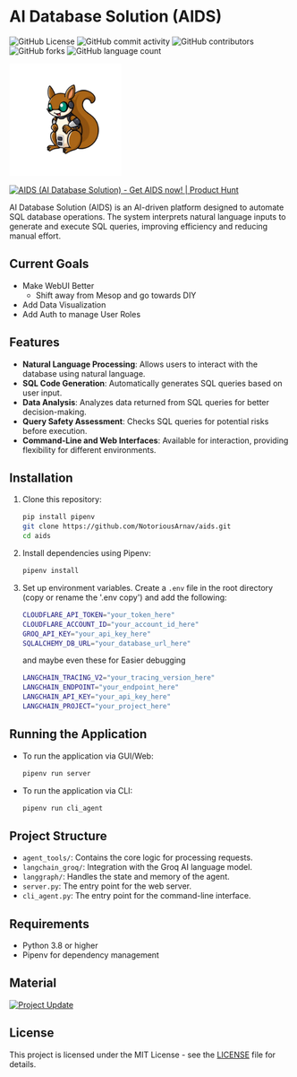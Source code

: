 # AI Database Solution (AIDS)
![GitHub License](https://img.shields.io/github/license/NotoriousArnav/aids)
![GitHub commit activity](https://img.shields.io/github/commit-activity/t/NotoriousArnav/aids)
![GitHub contributors](https://img.shields.io/github/contributors/NotoriousArnav/aids)
![GitHub forks](https://img.shields.io/github/forks/NotoriousArnav/aids)
![GitHub language count](https://img.shields.io/github/languages/count/NotoriousArnav/aids)

<img src="mascot.nobg.png" alt="drawing" width="200"/>

<a href="https://www.producthunt.com/posts/aids-ai-database-solution?embed=true&utm_source=badge-featured&utm_medium=badge&utm_souce=badge-aids&#0045;ai&#0045;database&#0045;solution" target="_blank"><img src="https://api.producthunt.com/widgets/embed-image/v1/featured.svg?post_id=743184&theme=light" alt="AIDS&#0032;&#0040;AI&#0032;Database&#0032;Solution&#0041; - Get&#0032;AIDS&#0032;now&#0033; | Product Hunt" style="width: 250px; height: 54px;" width="250" height="54" /></a>

AI Database Solution (AIDS) is an AI-driven platform designed to automate SQL database operations. The system interprets natural language inputs to generate and execute SQL queries, improving efficiency and reducing manual effort.

## Current Goals
- Make WebUI Better
    - Shift away from Mesop and go towards DIY
- Add Data Visualization
- Add Auth to manage User Roles

## Features

- **Natural Language Processing**: Allows users to interact with the database using natural language.
- **SQL Code Generation**: Automatically generates SQL queries based on user input.
- **Data Analysis**: Analyzes data returned from SQL queries for better decision-making.
- **Query Safety Assessment**: Checks SQL queries for potential risks before execution.
- **Command-Line and Web Interfaces**: Available for interaction, providing flexibility for different environments.

## Installation

1. Clone this repository:
   ```bash
   pip install pipenv
   git clone https://github.com/NotoriousArnav/aids.git
   cd aids
   ```

2. Install dependencies using Pipenv:
   ```bash
   pipenv install
   ```

3. Set up environment variables. Create a `.env` file in the root directory (copy or rename the '.env copy') and add the following:
   ```bash
   CLOUDFLARE_API_TOKEN="your_token_here"
   CLOUDFLARE_ACCOUNT_ID="your_account_id_here"
   GROQ_API_KEY="your_api_key_here"
   SQLALCHEMY_DB_URL="your_database_url_here"
   ```
   and maybe even these for Easier debugging
   ```bash
   LANGCHAIN_TRACING_V2="your_tracing_version_here"
   LANGCHAIN_ENDPOINT="your_endpoint_here"
   LANGCHAIN_API_KEY="your_api_key_here"
   LANGCHAIN_PROJECT="your_project_here"
   ```

## Running the Application

- To run the application via GUI/Web:
  ```bash
  pipenv run server
  ```

- To run the application via CLI:
  ```bash
  pipenv run cli_agent
  ```

## Project Structure

- `agent_tools/`: Contains the core logic for processing requests.
- `langchain_groq/`: Integration with the Groq AI language model.
- `langgraph/`: Handles the state and memory of the agent.
- `server.py`: The entry point for the web server.
- `cli_agent.py`: The entry point for the command-line interface.

## Requirements

- Python 3.8 or higher
- Pipenv for dependency management

## Material
[![Project Update](https://img.youtube.com/vi/l61xNQLrZ5E/0.jpg)](https://www.youtube.com/watch?v=l61xNQLrZ5E)

## License

This project is licensed under the MIT License - see the [LICENSE](LICENSE) file for details.

